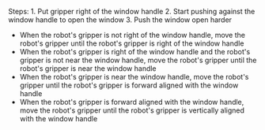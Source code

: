 

Steps:  1. Put gripper right of the window handle  2. Start pushing against the window handle to open the window  3. Push the window open harder
- When the robot's gripper is not right of the window handle, move the robot's gripper until the robot's gripper is right of the window handle
- When the robot's gripper is right of the window handle and the robot's gripper is not near the window handle, move the robot's gripper until the robot's gripper is near the window handle
- When the robot's gripper is near the window handle, move the robot's gripper until the robot's gripper is forward aligned with the window handle
- When the robot's gripper is forward aligned with the window handle, move the robot's gripper until the robot's gripper is vertically aligned with the window handle